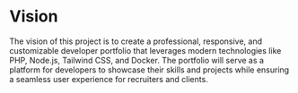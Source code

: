 # Vision

The vision of this project is to create a professional, responsive, and customizable developer portfolio that leverages modern technologies like PHP, Node.js, Tailwind CSS, and Docker. The portfolio will serve as a platform for developers to showcase their skills and projects while ensuring a seamless user experience for recruiters and clients.
